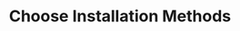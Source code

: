 ---
sidebar_position: 4
title: "Choose Installation Methods"
sidebar_label: "Choose Installation Methods"
description: "Select installation approaches in Alpine Linux environments - compare installation methods, choose between apk and source, evaluate installation options, and select optimal strategies."
keywords:
  - "alpine installation methods"
  - "installation approaches"
  - "method comparison"
  - "installation options"
  - "installation strategies"
tags:
  - alpine
  - installation-methods
  - installation-approaches
  - method-comparison
  - software-installation
slug: /linux/alpine/software/software-installation/choose-installation-methods
---